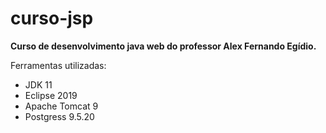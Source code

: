 # curso-jsp
**Curso de desenvolvimento java web do professor Alex Fernando Egídio.**

Ferramentas utilizadas:

- JDK 11
- Eclipse 2019
- Apache Tomcat 9
- Postgress 9.5.20
